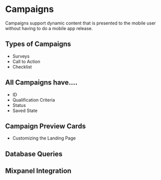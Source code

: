# Campaigns

Campaigns support dynamic content that is presented to the mobile user without having to do a mobile app release.

## Types of Campaigns
* Surveys
* Call to Action
* Checklist

## All Campaigns have....
* ID
* Qualification Criteria
* Status
* Saved State

## Campaign Preview Cards

* Customizing the Landing Page



## Database Queries 

## Mixpanel Integration